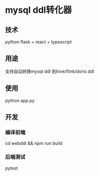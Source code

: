 # mysql ddl转化器

## 技术
python flask + react + typescript

## 用途
支持自动转换mysql ddl 到hive/flink/doris ddl

## 使用
python app.py

## 开发

### 编译前端
cd webddl && npm run build
### 后端测试
pytest